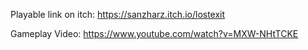 Playable link on itch:
https://sanzharz.itch.io/lostexit 



Gameplay Video:
https://www.youtube.com/watch?v=MXW-NHtTCKE
